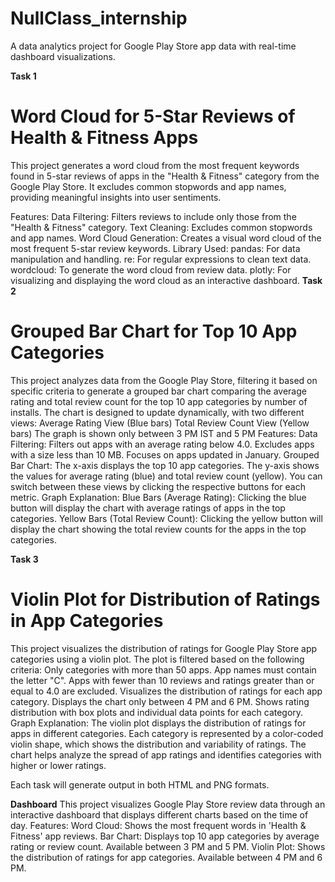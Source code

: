 # NullClass_internship
A data analytics project for Google Play Store app data with real-time dashboard visualizations.

**Task 1**

# Word Cloud for 5-Star Reviews of Health & Fitness Apps
This project generates a word cloud from the most frequent keywords found in 5-star reviews of apps in the "Health & Fitness" category from the Google Play Store. It excludes common stopwords and app names, providing meaningful insights into user sentiments.

Features:
Data Filtering: Filters reviews to include only those from the "Health & Fitness" category.
Text Cleaning: Excludes common stopwords and app names.
Word Cloud Generation: Creates a visual word cloud of the most frequent 5-star review keywords. Library Used: pandas: For data manipulation and handling. re: For regular expressions to clean text data. wordcloud: To generate the word cloud from review data. plotly: For visualizing and displaying the word cloud as an interactive dashboard.
**Task 2**

# Grouped Bar Chart for Top 10 App Categories
This project analyzes data from the Google Play Store, filtering it based on specific criteria to generate a grouped bar chart comparing the average rating and total review count for the top 10 app categories by number of installs. The chart is designed to update dynamically, with two different views: Average Rating View (Blue bars) Total Review Count View (Yellow bars) The graph is shown only between 3 PM IST and 5 PM Features: Data Filtering: Filters out apps with an average rating below 4.0. Excludes apps with a size less than 10 MB. Focuses on apps updated in January. Grouped Bar Chart: The x-axis displays the top 10 app categories. The y-axis shows the values for average rating (blue) and total review count (yellow). You can switch between these views by clicking the respective buttons for each metric. Graph Explanation: Blue Bars (Average Rating): Clicking the blue button will display the chart with average ratings of apps in the top categories. Yellow Bars (Total Review Count): Clicking the yellow button will display the chart showing the total review counts for the apps in the top categories.

**Task 3**

# Violin Plot for Distribution of Ratings in App Categories
This project visualizes the distribution of ratings for Google Play Store app categories using a violin plot. The plot is filtered based on the following criteria: Only categories with more than 50 apps. App names must contain the letter "C". Apps with fewer than 10 reviews and ratings greater than or equal to 4.0 are excluded. Visualizes the distribution of ratings for each app category. Displays the chart only between 4 PM and 6 PM. Shows rating distribution with box plots and individual data points for each category. Graph Explanation: The violin plot displays the distribution of ratings for apps in different categories. Each category is represented by a color-coded violin shape, which shows the distribution and variability of ratings. The chart helps analyze the spread of app ratings and identifies categories with higher or lower ratings.

Each task will generate output in both HTML and PNG formats.

**Dashboard** This project visualizes Google Play Store review data through an interactive dashboard that displays different charts based on the time of day. Features: Word Cloud: Shows the most frequent words in 'Health & Fitness' app reviews. Bar Chart: Displays top 10 app categories by average rating or review count. Available between 3 PM and 5 PM. Violin Plot: Shows the distribution of ratings for app categories. Available between 4 PM and 6 PM.

